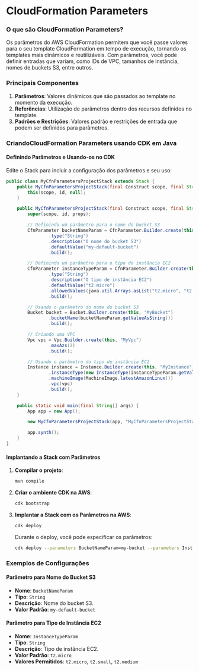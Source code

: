 # CloudFormation Parameters 

### O que são CloudFormation Parameters?

Os parâmetros do AWS CloudFormation permitem que você passe valores para o seu template CloudFormation em tempo de execução, tornando os templates mais dinâmicos e reutilizáveis. Com parâmetros, você pode definir entradas que variam, como IDs de VPC, tamanhos de instância, nomes de buckets S3, entre outros.

### Principais Componentes

1. **Parâmetros**: Valores dinâmicos que são passados ao template no momento da execução.
2. **Referências**: Utilização de parâmetros dentro dos recursos definidos no template.
3. **Padrões e Restrições**: Valores padrão e restrições de entrada que podem ser definidos para parâmetros.

### CriandoCloudFormation Parameters usando CDK em Java

#### Definindo Parâmetros e Usando-os no CDK

Edite o Stack para incluir a configuração dos parâmetros e seu uso:

```java
public class MyCfnParametersProjectStack extends Stack {
    public MyCfnParametersProjectStack(final Construct scope, final String id) {
        this(scope, id, null);
    }

    public MyCfnParametersProjectStack(final Construct scope, final String id, final StackProps props) {
        super(scope, id, props);

        // Definindo um parâmetro para o nome do bucket S3
        CfnParameter bucketNameParam = CfnParameter.Builder.create(this, "BucketNameParam")
                .type("String")
                .description("O nome do bucket S3")
                .defaultValue("my-default-bucket")
                .build();

        // Definindo um parâmetro para o tipo de instância EC2
        CfnParameter instanceTypeParam = CfnParameter.Builder.create(this, "InstanceTypeParam")
                .type("String")
                .description("O tipo de instância EC2")
                .defaultValue("t2.micro")
                .allowedValues(java.util.Arrays.asList("t2.micro", "t2.small", "t2.medium"))
                .build();

        // Usando o parâmetro do nome do bucket S3
        Bucket bucket = Bucket.Builder.create(this, "MyBucket")
                .bucketName(bucketNameParam.getValueAsString())
                .build();

        // Criando uma VPC
        Vpc vpc = Vpc.Builder.create(this, "MyVpc")
                .maxAzs(2)
                .build();

        // Usando o parâmetro do tipo de instância EC2
        Instance instance = Instance.Builder.create(this, "MyInstance")
                .instanceType(new InstanceType(instanceTypeParam.getValueAsString()))
                .machineImage(MachineImage.latestAmazonLinux())
                .vpc(vpc)
                .build();
    }

    public static void main(final String[] args) {
        App app = new App();

        new MyCfnParametersProjectStack(app, "MyCfnParametersProjectStack");

        app.synth();
    }
}
```

#### Implantando a Stack com Parâmetros

1. **Compilar o projeto**:
   ```bash
   mvn compile
   ```

2. **Criar o ambiente CDK na AWS**:
   ```bash
   cdk bootstrap
   ```

3. **Implantar a Stack com os Parâmetros na AWS**:
   ```bash
   cdk deploy
   ```

   Durante o deploy, você pode especificar os parâmetros:
   ```bash
   cdk deploy --parameters BucketNameParam=my-bucket --parameters InstanceTypeParam=t2.small
   ```

### Exemplos de Configurações

#### Parâmetro para Nome do Bucket S3

- **Nome**: `BucketNameParam`
- **Tipo**: `String`
- **Descrição**: Nome do bucket S3.
- **Valor Padrão**: `my-default-bucket`

#### Parâmetro para Tipo de Instância EC2

- **Nome**: `InstanceTypeParam`
- **Tipo**: `String`
- **Descrição**: Tipo de instância EC2.
- **Valor Padrão**: `t2.micro`
- **Valores Permitidos**: `t2.micro`, `t2.small`, `t2.medium`